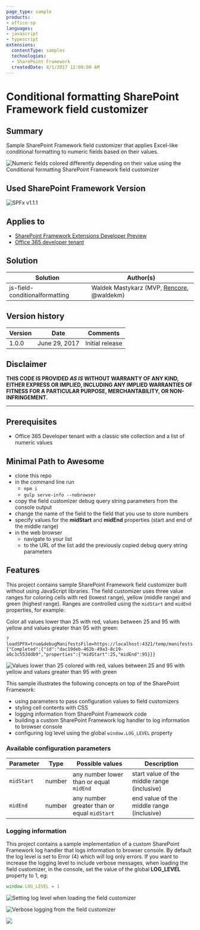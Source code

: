 ```yaml
---
page_type: sample
products:
- office-sp
languages:
- javascript
- typescript
extensions:
  contentType: samples
  technologies:
  - SharePoint Framework
  createdDate: 8/1/2017 12:00:00 AM
---
```

# Conditional formatting SharePoint Framework field customizer

## Summary

Sample SharePoint Framework field customizer that applies Excel-like conditional formatting to numeric fields based on their values.

![Numeric fields colored differently depending on their value using the Conditional formatting SharePoint Framework field customizer](./assets/conditionalformatting-preview.png)

## Used SharePoint Framework Version

![SPFx v1.1.1](https://img.shields.io/badge/SPFx-1.1.1-green.svg)

## Applies to

* [SharePoint Framework Extensions Developer Preview](https://dev.office.com/sharepoint/docs/spfx/extensions/overview-extensions)
* [Office 365 developer tenant](http://dev.office.com/sharepoint/docs/spfx/set-up-your-developer-tenant)

## Solution

Solution|Author(s)
--------|---------
js-field-conditionalformatting|Waldek Mastykarz (MVP, [Rencore](https://rencore.com), @waldekm)

## Version history

Version|Date|Comments
-------|----|--------
1.0.0|June 29, 2017|Initial release

## Disclaimer

**THIS CODE IS PROVIDED *AS IS* WITHOUT WARRANTY OF ANY KIND, EITHER EXPRESS OR IMPLIED, INCLUDING ANY IMPLIED WARRANTIES OF FITNESS FOR A PARTICULAR PURPOSE, MERCHANTABILITY, OR NON-INFRINGEMENT.**

---

## Prerequisites

* Office 365 Developer tenant with a classic site collection and a list of numeric values

## Minimal Path to Awesome

* clone this repo
* in the command line run
  * `npm i`
  * `gulp serve-info --nobrowser`
* copy the field customizer debug query string parameters from the console output
* change the name of the field to the field that you use to store numbers
* specify values for the **midStart** and **midEnd** properties (start and end of the middle range)
* in the web browser
  * navigate to your list
  * to the URL of the list add the previously copied debug query string parameters

## Features

This project contains sample SharePoint Framework field customizer built without using JavaScript libraries. The field customizer uses three value ranges for coloring cells with red (lowest range), yellow (middle range) and green (highest range). Ranges are controlled using the `midStart` and `midEnd` properties, for example:

Color all values lower than 25 with red, values between 25 and 95 with yellow and values greater than 95 with green:

```text
?loadSPFX=true&debugManifestsFile=https://localhost:4321/temp/manifests.js&fieldCustomizers={"Completed":{"id":"dac19deb-462b-49a3-8c19-a0c3c553ddb9","properties":{"midStart":25,"midEnd":95}}}
```

![Values lower than 25 colored with red, values between 25 and 95 with yellow and values greater than 95 with green](./assets/conditionalformatting-25-95.png)

This sample illustrates the following concepts on top of the SharePoint Framework:

* using parameters to pass configuration values to field customizers
* styling cell contents with CSS
* logging information from SharePoint Framework code
* building a custom SharePoint Framework log handler to log information to browser console
* configuring log level using the global `window.LOG_LEVEL` property

### Available configuration parameters

Parameter | Type | Possible values | Description
----------|------|-----------------|------------
`midStart`|number|any number lower than or equal `midEnd`|start value of the middle range (inclusive)
`midEnd`|number|any number greater than or equal `midStart`|end value of the middle range (inclusive)

### Logging information

This project contains a sample implementation of a custom SharePoint Framework log handler that logs information to browser console. By default the log level is set to Error (4) which will log only errors. If you want to increase the logging level to include verbose messages, when loading the field customizer, in the console, set the value of the global **LOG_LEVEL** property to 1, eg:

```js
window.LOG_LEVEL = 1
```

![Setting log level when loading the field customizer](./assets/conditionalformatting-log-level.png)

![Verbose logging from the field customizer](./assets/conditionalformatting-verbose-logging.png)

![](https://pnptelemetry.azurewebsites.net/sp-dev-fx-extensions/samples/js-field-conditionalformatting)
